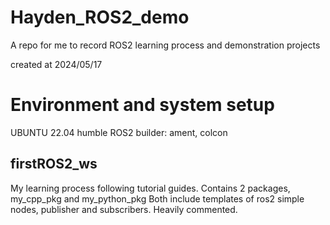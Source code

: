 # Hayden_ROS2_demo
A repo for me to record ROS2 learning process and demonstration projects

created at 2024/05/17
# Environment and system setup
UBUNTU 22.04 humble
ROS2
builder: ament, colcon

## firstROS2_ws 
My learning process following tutorial guides.
Contains 2 packages, my_cpp_pkg and my_python_pkg
Both include templates of ros2 simple nodes, publisher and subscribers.
Heavily commented.
